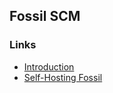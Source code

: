 ## Fossil SCM 
  
### Links
  * [Introduction](http://brandon.invergo.net/news/2013-07-11-A-quick-introduction-to-version-control-with-Fossil.html)
  * [Self-Hosting Fossil](https://dev.to/schollz/self-hosting-with-fossil-an-alternative-to-git-33bk)
